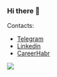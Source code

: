 ### Hi there 👋

Contacts:

- [Telegram](https://t.me/maxim_fln)
- [Linkedin](https://linkedin.com/in/maximfln)
- [CareerHabr](https://career.habr.com/maxim-fln)

![](https://komarev.com/ghpvc/?username=maximfln&color=blue&style=flat-square)

<!--
**maximfln/maximfln** is a ✨ _special_ ✨ repository because its `README.md` (this file) appears on your GitHub profile.

Here are some ideas to get you started:

- 🔭 I’m currently working on ...
- 🌱 I’m currently learning ...
- 👯 I’m looking to collaborate on ...
- 🤔 I’m looking for help with ...
- 💬 Ask me about ...
- 📫 How to reach me: ...
- 😄 Pronouns: ...
- ⚡ Fun fact: ...
-->

